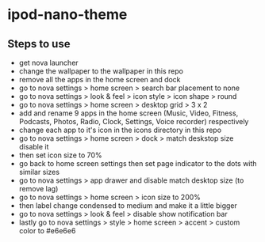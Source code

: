 # ipod-nano-theme
## Steps to use
- get nova launcher
- change the wallpaper to the wallpaper in this repo
- remove all the apps in the home screen and dock
- go to nova settings > home screen > search bar placement to none
- go to nova settings > look & feel > icon style > icon shape > round
- go to nova settings > home screen > desktop grid > 3 x 2
- add and rename 9 apps in the home screen (Music, Video, Fitness, Podcasts, Photos, Radio, Clock, Settings, Voice recorder) respectively
- change each app to it's icon in the icons directory in this repo
- go to nova settings > home screen > dock > match deskstop size disable it
- then set icon size to 70%
- go back to home screen settings then set page indicator to the dots with similar sizes
- go to nova settings > app drawer and disable match desktop size (to remove lag)
- go to nova settings > home screen > icon size to 200%
- then label change condensed to medium and make it a little bigger
- go to nova settings > look & feel > disable show notification bar
- lastly go to nova settings > style > home screen > accent > custom color to #e6e6e6
